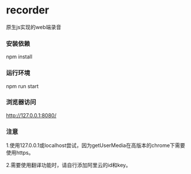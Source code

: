 # recorder
原生js实现的web端录音

### 安装依赖
npm install

### 运行环境
npm run start

### 浏览器访问
http://127.0.0.1:8080/

### 注意
1.使用127.0.0.1或localhost尝试，因为getUserMedia在高版本的chrome下需要使用https。 

2.需要使用翻译功能时，请自行添加阿里云的id和key。